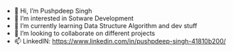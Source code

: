 - 👋 Hi, I’m Pushpdeep Singh
- 👀 I’m interested in Sotware Development 
- 🌱 I’m currently learning Data Structure Algorithm and dev stuff
- 💞️ I’m looking to collaborate on different projects
- 📫 LinkedIN: https://www.linkedin.com/in/pushpdeep-singh-41810b200/
  

<!---
Pushpdeep-2001/Pushpdeep-2001 is a ✨ special ✨ repository because its `README.md` (this file) appears on your GitHub profile.
You can click the Preview link to take a look at your changes.
--->

